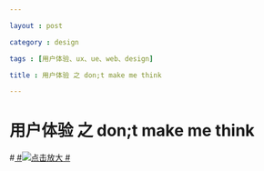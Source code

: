 ```yaml
---

layout : post

category : design

tags : [用户体验、ux、ue、web、design]

title : 用户体验 之 don;t make me think

---
```



# 用户体验 之 don;t make me think

#<a href="http://photo.yupoo.com/qzone1628622248_v/Cvr5ccJy/15qiHn.gif">
#<img src="http://photo.yupoo.com/qzone1628622248_v/Cvr5ccJy/15qiHn.gif" alt="点击放大" />
#</a>
